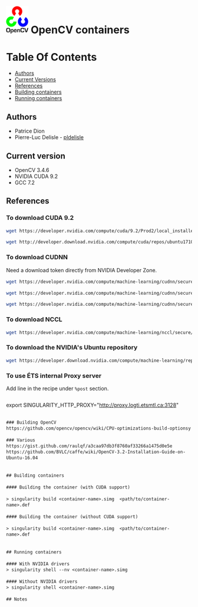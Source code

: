 # <img src="/icons/opencv.png" width="60" vertical-align="bottom"> OpenCV containers


# Table Of Contents

-  [Authors](#authors)
-  [Current Versions](#current-version)
-  [References](#references)
-  [Building containers](#building-containers)
-  [Running containers](#running-containers)


## Authors
* Patrice Dion
* Pierre-Luc Delisle - [pldelisle](https://github.com/pldelisle)

## Current version
* OpenCV 3.4.6
* NVIDIA CUDA 9.2
* GCC 7.2

## References

### To download CUDA 9.2
```bash
wget https://developer.nvidia.com/compute/cuda/9.2/Prod2/local_installers/cuda-repo-ubuntu1710-9-2-local_9.2.148-1_amd64 -O /tmp/cuda-repo-ubuntu1710-9-2-local_9.2.148-1_amd64.deb
```  

```bash
wget http://developer.download.nvidia.com/compute/cuda/repos/ubuntu1710/x86_64/cuda-repo-ubuntu1710_9.2.148-1_amd64.deb  -O /tmp/cuda-repo-ubuntu1710_9.2.148-1_amd64.deb
```  


### To download CUDNN
Need a download token directly from NVIDIA Developer Zone.
```bash
wget https://developer.nvidia.com/compute/machine-learning/cudnn/secure/v7.5.0.56/prod/9.2_20190219/Ubuntu16_04-x64/libcudnn7_7.5.0.56-1%2Bcuda9.2_amd64.deb     -O /tmp/libcudnn7_7.5.0.56-1%2Bcuda9.2_amd64.deb
```  

```bash
wget https://developer.nvidia.com/compute/machine-learning/cudnn/secure/v7.5.0.56/prod/9.2_20190219/Ubuntu16_04-x64/libcudnn7-dev_7.5.0.56-1%2Bcuda9.2_amd64.deb -O /tmp/libcudnn7-dev_7.5.0.56-1+cuda9.2_amd64.deb
```  

```bash
wget https://developer.nvidia.com/compute/machine-learning/cudnn/secure/v7.5.0.56/prod/9.2_20190219/Ubuntu16_04-x64/libcudnn7-doc_7.5.0.56-1%2Bcuda9.2_amd64.deb -O /tmp/libcudnn7-doc_7.5.0.56-1+cuda9.2_amd64.deb
```  

### To download NCCL
```bash
wget https://developer.nvidia.com/compute/machine-learning/nccl/secure/v2.3/prod3/nccl-repo-ubuntu1604-2.3.7-ga-cuda9.2_1-1_amd64.deb  -O /tmp/nccl-repo-ubuntu1604-2.3.7-ga-cuda9.2_1-1_amd64.deb  
```  

### To download the NVIDIA's Ubuntu repository
```bash
wget https://developer.download.nvidia.com/compute/machine-learning/repos/ubuntu1604/x86_64/nvidia-machine-learning-repo-ubuntu1604_1.0.0-1_amd64.deb -O /tmp/nvidia-machine-learning-repo-ubuntu1604_1.0.0-1_amd64.deb
```  

### To use ÉTS internal Proxy server
Add line in the recipe under `%post` section.
> ```bash
export SINGULARITY_HTTP_PROXY="http://proxy.logti.etsmtl.ca:3128"
```  

### Building OpenCV
https://github.com/opencv/opencv/wiki/CPU-optimizations-build-optionsy

### Various
https://gist.github.com/raulqf/a3caa97db3f8760af33266a1475d0e5e
https://github.com/BVLC/caffe/wiki/OpenCV-3.2-Installation-Guide-on-Ubuntu-16.04


## Building containers

#### Building the container (with CUDA support)

> singularity build <container-name>.simg  <path/to/container-name>.def  

#### Building the container (without CUDA support)

> singularity build <container-name>.simg  <path/to/container-name>.def  


## Running containers

#### With NVIDIA drivers
> singularity shell --nv <container-name>.simg  

#### Without NVIDIA drivers
> singularity shell <container-name>.simg  

## Notes
